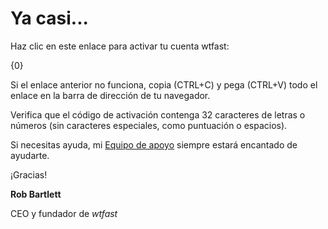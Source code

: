 # Ya casi...

Haz clic en este enlace para activar tu cuenta wtfast:

{0}

Si el enlace anterior no funciona, copia (CTRL+C) y pega (CTRL+V) todo el enlace en la barra de dirección de tu navegador. 

Verifica que el código de activación contenga 32 caracteres de letras o números (sin caracteres especiales, como puntuación o espacios).

Si necesitas ayuda, mi [Equipo de apoyo](http://support.wtfast.com) siempre estará encantado de ayudarte.

¡Gracias!

**Rob Bartlett**

CEO y fundador de *wtfast*
